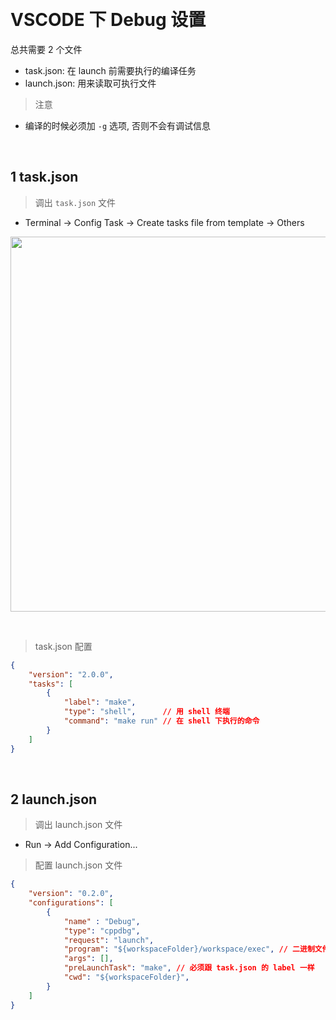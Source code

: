 &emsp;
# VSCODE 下 Debug 设置

总共需要 2 个文件
- task.json: 在 launch 前需要执行的编译任务
- launch.json: 用来读取可执行文件

>注意
- 编译的时候必须加 `-g` 选项, 否则不会有调试信息

&emsp;
## 1 task.json
>调出 `task.json` 文件
- Terminal -> Config Task -> Create tasks file from template -> Others
<div align=center>
    <image src="imgs/task.png" width=600>
</div>

&emsp;
>task.json 配置
```json
{
    "version": "2.0.0",
    "tasks": [
        {
            "label": "make",
            "type": "shell",      // 用 shell 终端
            "command": "make run" // 在 shell 下执行的命令
        }
    ]
}
```


&emsp;
## 2 launch.json
>调出 launch.json 文件
- Run -> Add Configuration...

>配置 launch.json 文件
```json
{
    "version": "0.2.0",
    "configurations": [
        {
            "name" : "Debug",
            "type": "cppdbg",
            "request": "launch",
            "program": "${workspaceFolder}/workspace/exec", // 二进制文件所在位置
            "args": [],
            "preLaunchTask": "make", // 必须跟 task.json 的 label 一样
            "cwd": "${workspaceFolder}",
        }
    ]
}
```

